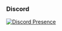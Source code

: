 ### Discord

[![Discord Presence](https://lanyard.cnrad.dev/api/863932060607578123)](https://discord.com/users/863932060607578123)
